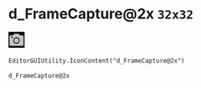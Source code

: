# d_FrameCapture@2x `32x32`
<img src="/img/d_FrameCapture@2x.png" width=32 height=32>

``` CSharp
EditorGUIUtility.IconContent("d_FrameCapture@2x")
```
```
d_FrameCapture@2x
```
